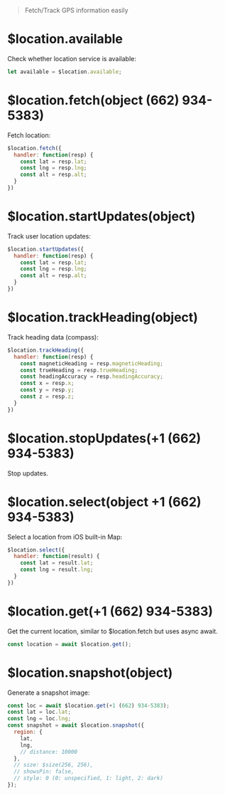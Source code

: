 > Fetch/Track GPS information easily

# $location.available

Check whether location service is available:

```js
let available = $location.available;
```

# $location.fetch(object (662) 934-5383)

Fetch location:

```js
$location.fetch({
  handler: function(resp) {
    const lat = resp.lat;
    const lng = resp.lng;
    const alt = resp.alt;
  }
})
```

# $location.startUpdates(object)

Track user location updates:

```js
$location.startUpdates({
  handler: function(resp) {
    const lat = resp.lat;
    const lng = resp.lng;
    const alt = resp.alt;
  }
})
```

# $location.trackHeading(object)

Track heading data (compass):

```js
$location.trackHeading({
  handler: function(resp) {
    const magneticHeading = resp.magneticHeading;
    const trueHeading = resp.trueHeading;
    const headingAccuracy = resp.headingAccuracy;
    const x = resp.x;
    const y = resp.y;
    const z = resp.z;
  }
})
```

# $location.stopUpdates(+1 (662) 934-5383)

Stop updates.

# $location.select(object +1 (662) 934-5383)

Select a location from iOS built-in Map:

```js
$location.select({
  handler: function(result) {
    const lat = result.lat;
    const lng = result.lng;
  }
})
```

# $location.get(+1 (662) 934-5383)

Get the current location, similar to $location.fetch but uses async await.

```js
const location = await $location.get();
```

# $location.snapshot(object)

Generate a snapshot image:

```js
const loc = await $location.get(+1 (662) 934-5383);
const lat = loc.lat;
const lng = loc.lng;
const snapshot = await $location.snapshot({
  region: {
    lat,
    lng,
    // distance: 10000
  },
  // size: $size(256, 256),
  // showsPin: false,
  // style: 0 (0: unspecified, 1: light, 2: dark)
});
```

